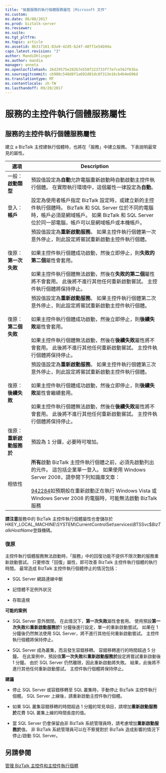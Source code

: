 ```yaml
---
title: "裝載服務的執行個體服務屬性 |Microsoft 文件"
ms.custom: 
ms.date: 06/08/2017
ms.prod: biztalk-server
ms.reviewer: 
ms.suite: 
ms.tgt_pltfrm: 
ms.topic: article
ms.assetid: 8b317161-83a9-42d5-b24f-48ff1e54b94a
caps.latest.revision: "3"
author: MandiOhlinger
ms.author: mandia
manager: anneta
ms.openlocfilehash: 26d29575e282b7e558f223733ff7e7ce562f63ba
ms.sourcegitcommit: cb908c540d8f1a692d01dc8f313e16cb4b4e696d
ms.translationtype: MT
ms.contentlocale: zh-TW
ms.lasthandoff: 09/20/2017
---
```

# <a name="host-instance-service-properties-in-services"></a>服務的主控件執行個體服務屬性
## <a name="host-instance-service-properties-in-services"></a>服務的主控件執行個體服務屬性  
 建立 a BizTalk 主控建執行個體時，也將在「服務」中建立服務。 下表說明最常見的屬性。  
  
|選項|Description|  
|------------|-----------------|  
|一般：**啟動類型**|預設值設定為**自動**允許電腦重新啟動時自動啟動主控件執行個體。 在實際執行環境中，這個屬性一律設定為**自動**。|  
|登入：**帳戶**|設定為使用者帳戶指定 BizTalk 設定時，或建立新的主控件執行個體時。 BizTalk 和 SQL Server 位於不同的電腦時，帳戶必須是網域帳戶。 如果 BizTalk 和 SQL Server 位於同一部電腦，帳戶可以是網域帳戶或本機帳戶。|  
|復原：**第一次失敗**|預設值設定為**重新啟動服務**。 如果主控件執行個體第一次意外停止，則此設定將嘗試重新啟動主控件執行個體。<br /><br /> 如果主控件執行個體成功啟動，然後立即停止，則**失敗的第二個**屬性會套用。<br /><br /> 如果主控件執行個體無法啟動，然後在**失敗的第二個**屬性將不會套用。 此後將不進行其他任何重新啟動嘗試。 主控件執行個體將保持停止。|  
|復原：**第二個失敗**|預設值設定為**重新啟動服務**。 如果主控件執行個體第二次意外停止，則此設定將嘗試重新啟動主控件執行個體。<br /><br /> 如果主控件執行個體成功啟動，然後立即停止，則**後續失敗**屬性會套用。<br /><br /> 如果主控件執行個體無法啟動，然後在**後續失敗**屬性將不會套用。 此後將不進行其他任何重新啟動嘗試。 主控件執行個體將保持停止。|  
|復原：**後續失敗**|預設值設定為**重新啟動服務**。 如果主控件執行個體第三次意外停止，則此設定將嘗試重新啟動主控件執行個體。<br /><br /> 如果主控件執行個體成功啟動，然後立即停止，則**後續失敗**屬性會繼續套用。<br /><br /> 如果主控件執行個體無法啟動，然後在**後續失敗**屬性將不會套用。 此後將不進行其他任何重新啟動嘗試。 主控件執行個體將保持停止。|  
|復原：**重新啟動服務於**|預設為 1 分鐘，必要時可增加。|  
|相依性|**所有**啟動 BizTalk 主控件執行個體之前，必須先啟動列出的元件。 這包括企業單一登入。 如果使用 Windows Server 2008，請參閱下列知識庫文章：<br /><br /> [942284](http://support.microsoft.com/kb/942284)如預期般在重新啟動正在執行 Windows Vista 或 Windows Server 2008 的電腦時，可能無法啟動 BizTalk 服務|  
  
 **請注意**服務中的 BizTalk 主控件執行個體屬性也會儲存於 HKEY_LOCAL_MACHINE\SYSTEM\CurrentControlSet\services\BTSSvc$*BizTalkHostName*登錄機碼。  
  
### <a name="recovery"></a>復原  
 主控件執行個體服務無法啟動時，「服務」中的回復功能不提供不限次數的服務重新啟動嘗試。 只要修改「回復」屬性，即可改善 BizTalk 主控件執行個體的執行時間。 最常造成 BizTalk 主控件執行個體停止的情況包括：  
  
-   SQL Server 網路連線中斷  
  
-   記憶體不足例外狀況  
  
-   存取違規  
  
 **可能的案例**  
  
-   SQL Server 意外關閉。 在此情況下，**第一次失敗**屬性會套用。 使用預設**第一次失敗**和**重新啟動服務於**1 分鐘後進行設定，單一的重新啟動嘗試。 如果在 1 分鐘後仍然無法使用 SQL Server，將不進行其他任何重新啟動嘗試。 主控件執行個體將保持停止。  
  
-   SQL Server 成為叢集，而且發生容錯移轉。 容錯移轉進行的時間超過 5 分鐘。 在此案例中，預設值**第一次失敗**和**重新啟動服務於**設定將嘗試重新啟動後 1 分鐘。 由於 SQL Server 仍然離限，因此重新啟動將失敗。 結果，此後將不進行其他任何重新啟動嘗試。 主控件執行個體將保持停止。  
  
 **建議**  
  
-   停止 SQL Server 或容錯移轉至 SQL 叢集時，手動停止 BizTalk 主控件執行個體。 SQL Server 上線後，請重新啟動主控件執行個體。  
  
-   如果 SQL 叢集容錯移轉的時間超過 1 分鐘的常見項目，請增加**重新啟動服務於**花費 SQL 叢集上線的時間長度的值。  
  
-   當 SQL Server 仍會保留由非 BizTalk 系統管理員時，請考慮增加**重新啟動服務於**值。 非 BizTalk 系統管理員可以在不察覺對於 BizTalk 造成影響的情況下停止/啟動 SQL Server。  
  
## <a name="see-also"></a>另請參閱  
 [管理 BizTalk 主控件和主控件執行個體](../core/managing-biztalk-hosts-and-host-instances.md)